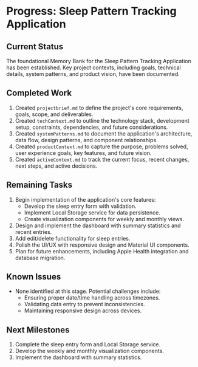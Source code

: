 # Progress: Sleep Pattern Tracking Application

## Current Status
The foundational Memory Bank for the Sleep Pattern Tracking Application has been established. Key project contexts, including goals, technical details, system patterns, and product vision, have been documented.

## Completed Work
1. Created `projectbrief.md` to define the project's core requirements, goals, scope, and deliverables.
2. Created `techContext.md` to outline the technology stack, development setup, constraints, dependencies, and future considerations.
3. Created `systemPatterns.md` to document the application's architecture, data flow, design patterns, and component relationships.
4. Created `productContext.md` to capture the purpose, problems solved, user experience goals, key features, and future vision.
5. Created `activeContext.md` to track the current focus, recent changes, next steps, and active decisions.

## Remaining Tasks
1. Begin implementation of the application's core features:
   - Develop the sleep entry form with validation.
   - Implement Local Storage service for data persistence.
   - Create visualization components for weekly and monthly views.
2. Design and implement the dashboard with summary statistics and recent entries.
3. Add edit/delete functionality for sleep entries.
4. Polish the UI/UX with responsive design and Material UI components.
5. Plan for future enhancements, including Apple Health integration and database migration.

## Known Issues
- None identified at this stage. Potential challenges include:
  - Ensuring proper date/time handling across timezones.
  - Validating data entry to prevent inconsistencies.
  - Maintaining responsive design across devices.

## Next Milestones
1. Complete the sleep entry form and Local Storage service.
2. Develop the weekly and monthly visualization components.
3. Implement the dashboard with summary statistics.
